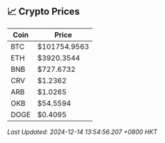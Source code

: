 ## 📈 Crypto Prices

| Coin | Price |
| ---- | ----- |
| BTC | $101754.9563 |
| ETH | $3920.3544 |
| BNB | $727.6732 |
| CRV | $1.2362 |
| ARB | $1.0265 |
| OKB | $54.5594 |
| DOGE | $0.4095 |

_Last Updated: 2024-12-14 13:54:56.207 +0800 HKT_